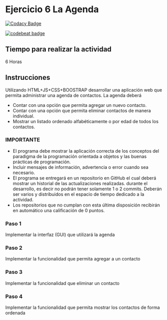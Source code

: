 # Ejercicio 6 La Agenda
[![Codacy Badge](https://api.codacy.com/project/badge/Grade/ddf0a3b7890942e6b73a027d4ccae3e5)](https://www.codacy.com/app/SamantaGarcia/06-app-agenda-SamantaGarcia?utm_source=github.com&amp;utm_medium=referral&amp;utm_content=POO-2019-2K/06-app-agenda-SamantaGarcia&amp;utm_campaign=Badge_Grade)

[![codebeat badge](https://codebeat.co/badges/155fe491-74c0-40e1-bd9d-73f1d456e637)](https://codebeat.co/projects/github-com-poo-2019-2k-06-app-agenda-samantagarcia-master)
## Tiempo para realizar la actividad

6 Horas

## Instrucciones

Utilizando HTML+JS+CSS+BOOSTRAP desarrollar una aplicación web que permita administrar una agenda de contactos. La agenda deberá

* Contar con una opción que permita agregar un nuevo contacto.
* Contar con una opción que permita eliminar contactos de manera individual.   
* Mostrar un listado ordenado alfabéticamente o por edad de todos los contactos.

### IMPORTANTE
* El programa debe mostrar la aplicación correcta de los conceptos del paradigma de la programación orientada a objetos y las buenas prácticas de programación.
* Incluir mensajes de información, advertencia o error cuando sea necesario. 
* El programa se entregará en un repositorio en GitHub el cual deberá mostrar un historial de las actualizaciones realizadas. durante el desarrollo, es decir no podrán tener solamente 1 o 2 commits. Deberán ser varios y distribuidos en el espacio de tiempo dedicado a la actividad.
* Los repositorios que no cumplan con esta última disposición recibirán en automático una calificación de 0 puntos.


### Paso 1

Implementar la interfaz (GUI) que utilizará la agenda

### Paso 2

Implementar la funcionalidad que permita agregar a un contacto

### Paso 3

Implementar la funcionalidad que eliminar un contacto

### Paso 4

Implementar la funcionalidad que permita mostrar los contactos de forma ordenada
